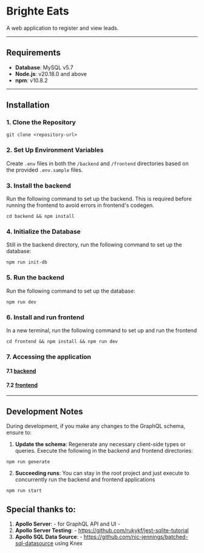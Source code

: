 # Brighte Eats

A web application to register and view leads.

---

## Requirements

- **Database**: MySQL v5.7  
- **Node.js**: v20.18.0 and above  
- **npm**: v10.8.2  

---

## Installation

### 1. Clone the Repository  
```
git clone <repository-url>
```

### 2. Set Up Environment Variables  
Create `.env` files in both the `/backend` and `/frontend` directories based on the provided `.env.sample` files.  

### 3. Install the backend
Run the following command to set up the backend. This is required before running the frontend to avoid errors in frontend's codegen.
```
cd backend && npm install
```

### 4. Initialize the Database  
Still in the backend directory, run the following command to set up the database:  
```
npm run init-db
```

### 5. Run the backend  
Run the following command to set up the database:  
```
npm run dev
```

### 6. Install and run frontend
In a new terminal, run the following command to set up and run the frontend
```
cd frontend && npm install && npm run dev
```
### 7. Accessing the application

#### 7.1 [backend](http://localhost:4000)

#### 7.2 [frontend](http://localhost:3000)

---

## Development Notes

During development, if you make any changes to the GraphQL schema, ensure to:

1. **Update the schema**: Regenerate any necessary client-side types or queries. Execute the following in the backend and frontend directories:
```
npm run generate
```
2. **Succeeding runs**: You can stay in the root project and just execute to concurrently run the backend and frontend applications
```
npm run start
```

## Special thanks to:

1. **Apollo Server**: - for GraphQL API and UI - 
2. **Apollo Server Testing**: - https://github.com/rukykf/jest-sqlite-tutorial
3. **Apollo SQL Data Source**: - https://github.com/nic-jennings/batched-sql-datasource using Knex